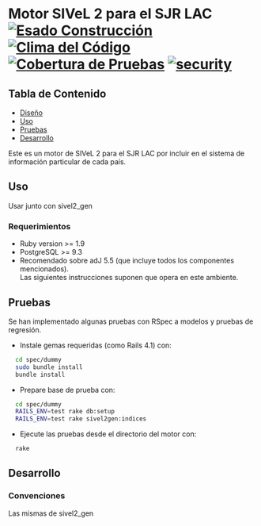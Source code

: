 # Motor SIVeL 2 para el SJR LAC [![Esado Construcción](https://api.travis-ci.org/pasosdeJesus/sivel2_sjr.svg?branch=master)](https://travis-ci.org/pasosdeJesus/sivel2_sjr) [![Clima del Código](https://codeclimate.com/github/pasosdeJesus/sivel2_sjr/badges/gpa.svg)](https://codeclimate.com/github/pasosdeJesus/sivel2_sjr) [![Cobertura de Pruebas](https://codeclimate.com/github/pasosdeJesus/sivel2_sjr/badges/coverage.svg)](https://codeclimate.com/github/pasosdeJesus/sivel2_sjr) [![security](https://hakiri.io/github/pasosdeJesus/sivel2_sjr/master.svg)](https://hakiri.io/github/pasosdeJesus/sivel2_sjr/master)

## Tabla de Contenido
* [Diseño](#diseño)
* [Uso](#uso)
* [Pruebas](#pruebas)
* [Desarrollo](#pruebas)

Este es un motor de SIVeL 2 para el SJR LAC por incluir en el 
sistema de información particular de cada país.

## Uso

Usar junto con sivel2_gen

### Requerimientos
* Ruby version >= 1.9
* PostgreSQL >= 9.3
* Recomendado sobre adJ 5.5 (que incluye todos los componentes mencionados).  
  Las siguientes instrucciones suponen que opera en este ambiente.

## Pruebas
Se han implementado algunas pruebas con RSpec a modelos y pruebas de regresión.

* Instale gemas requeridas (como Rails 4.1) con:
``` sh
  cd spec/dummy
  sudo bundle install
  bundle install
```
* Prepare base de prueba con:
``` sh
  cd spec/dummy
  RAILS_ENV=test rake db:setup
  RAILS_ENV=test rake sivel2gen:indices
```
* Ejecute las pruebas desde el directorio del motor con:
```sh
  rake
```

## Desarrollo

### Convenciones

Las mismas de sivel2_gen


